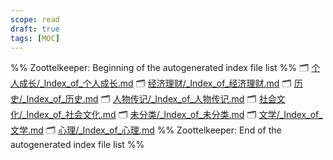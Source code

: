 ```yaml
---
scope: read
draft: true
tags: [MOC]
---
```

%% Zoottelkeeper: Beginning of the autogenerated index file list  %%
🗂️ [个人成长/_Index_of_个人成长.md](个人成长/_Index_of_个人成长.md)
🗂️ [经济理财/_Index_of_经济理财.md](经济理财/_Index_of_经济理财.md)
🗂️ [历史/_Index_of_历史.md](历史/_Index_of_历史.md)
🗂️ [人物传记/_Index_of_人物传记.md](人物传记/_Index_of_人物传记.md)
🗂️ [社会文化/_Index_of_社会文化.md](社会文化/_Index_of_社会文化.md)
🗂️ [未分类/_Index_of_未分类.md](未分类/_Index_of_未分类.md)
🗂️ [文学/_Index_of_文学.md](文学/_Index_of_文学.md)
🗂️ [心理/_Index_of_心理.md](心理/_Index_of_心理.md)
%% Zoottelkeeper: End of the autogenerated index file list  %%
